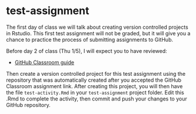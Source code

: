 # test-assignment
The first day of class we will talk about creating version controlled projects in Rstudio. This first test assignment will not be graded, but it will give you a chance to practice the process of submitting  assignments to GitHub. 

Before day 2 of class (Thu 1/5), I will expect you to have reviewed: 

- [GitHub Classroom guide](https://github.com/jfiksel/github-classroom-for-students)

Then create a version controlled project for this test assignment using the repository that was automatically created after you accepted the GitHub Classroom assignment link. After creating this project, you will then have the file `test-activity.Rmd` in your `test-assignment` project folder. Edit this .Rmd to complete the activity, then commit and push your changes to your GitHub repository.

